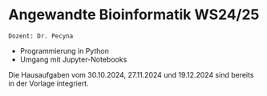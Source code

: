 # Angewandte Bioinformatik WS24/25

`Dozent: Dr. Pecyna`
* Programmierung in Python
* Umgang mit Jupyter-Notebooks

Die Hausaufgaben vom 30.10.2024, 27.11.2024 und 19.12.2024 sind bereits in der Vorlage integriert.
